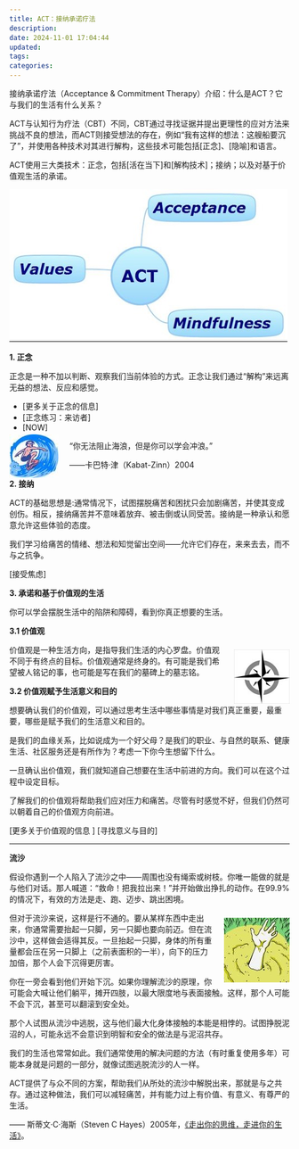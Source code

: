 ```yaml
---
title: ACT：接纳承诺疗法
description:
date: 2024-11-01 17:04:44
updated:
tags:
categories:
---
```

接纳承诺疗法（Acceptance & Commitment Therapy）介绍：什么是ACT？它与我们的生活有什么关系？

ACT与认知行为疗法（CBT）不同，CBT通过寻找证据并提出更理性的应对方法来挑战不良的想法，而ACT则接受想法的存在，例如“我有这样的想法：这艘船要沉了”，并使用各种技术对其进行解构，这些技术可能包括[正念]、[隐喻]和语言。

ACT使用三大类技术：正念，包括[活在当下]和[解构技术]；接纳；以及对基于价值观生活的承诺。

<img src="/images/getselfhelp/act2.jpg" />

**1. 正念**

正念是一种不加以判断、观察我们当前体验的方式。正念让我们通过“解构”来远离无益的想法、反应和感觉。

 * [更多关于正念的信息]  
 * [正念练习：来访者]
 * [NOW]

<img src="/images/getselfhelp/surf.jpg" style="float: left; margin-right: 20px;margin-top:-10px;margin-bottom:-10px" />

“你无法阻止海浪，但是你可以学会冲浪。”  

——卡巴特·津（Kabat-Zinn）2004

**2. 接纳**

ACT的基础思想是:通常情况下，试图摆脱痛苦和困扰只会加剧痛苦，并使其变成创伤。相反，接纳痛苦并不意味着放弃、被击倒或认同受苦。接纳是一种承认和愿意允许这些体验的态度。

我们学习给痛苦的情绪、想法和知觉留出空间——允许它们存在，来来去去，而不与之抗争。

[接受焦虑]

**3. 承诺和基于价值观的生活**

你可以学会摆脱生活中的陷阱和障碍，看到你真正想要的生活。

  **3.1 价值观**

<img src="/images/getselfhelp/compass.jpg" style="float: right; margin-left: 20px;margin-top:10px;" />

价值观是一种生活方向，是指导我们生活的内心罗盘。价值观不同于有终点的目标。价值观通常是终身的。有可能是我们希望被人铭记的事，也可能是写在我们的墓碑上的墓志铭。

  **3.2 价值观赋予生活意义和目的**

想要确认我们的价值观，可以通过思考生活中哪些事情是对我们真正重要，最重要，哪些是赋予我们的生活意义和目的。

是我们的血缘关系，比如说成为一个好父母？是我们的职业、与自然的联系、健康生活、社区服务还是有所作为？考虑一下你今生想留下什么。

一旦确认出价值观，我们就知道自己想要在生活中前进的方向。我们可以在这个过程中设定目标。

了解我们的价值观将帮助我们应对压力和痛苦。尽管有时感觉不好，但我们仍然可以朝着自己的价值观方向前进。

[更多关于价值观的信息 ] 
[寻找意义与目的]

---

**流沙**

假设你遇到一个人陷入了流沙之中——周围也没有绳索或树枝。你唯一能做的就是与他们对话。那人喊道：“救命！把我拉出来！”并开始做出挣扎的动作。在99.9%的情况下，有效的方法是走、跑、迈步、跳出困境。

<img src="/images/getselfhelp/quicksand2.jpg" style="float: right; margin-left: 20px;margin-top:10px;" />但对于流沙来说，这样是行不通的。要从某样东西中走出来，你通常需要抬起一只脚，另一只脚也要向前迈。但在流沙中，这样做会适得其反。一旦抬起一只脚，身体的所有重量都会压在另一只脚上（之前表面积的一半），向下的压力加倍，那个人会下沉得更厉害。

你在一旁会看到他们开始下沉。如果你理解流沙的原理，你可能会大喊让他们躺平，摊开四肢，以最大限度地与表面接触。这样，那个人可能不会下沉，甚至可以翻滚到安全处。

那个人试图从流沙中逃脱，这与他们最大化身体接触的本能是相悖的。试图挣脱泥沼的人，可能永远不会意识到明智和安全的做法是与泥沼共存。

我们的生活也常常如此。我们通常使用的解决问题的方法（有时重复使用多年）可能本身就是问题的一部分，就像试图逃脱流沙的人一样。

ACT提供了与众不同的方案，帮助我们从所处的流沙中解脱出来，那就是与之共存。通过这种做法，我们可以减轻痛苦，并有能力过上有价值、有意义、有尊严的生活。

—— 斯蒂文·C·海斯（Steven C Hayes）2005年，[《走出你的思维，走进你的生活》](https://www.amazon.com/Get-Your-Mind-Into-Life/dp/1572244259)。